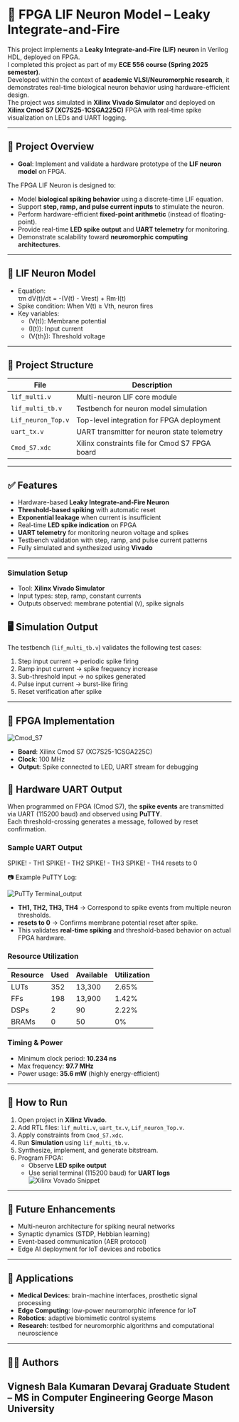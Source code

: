 # 🧠 FPGA LIF Neuron Model – Leaky Integrate-and-Fire

This project implements a **Leaky Integrate-and-Fire (LIF) neuron** in Verilog HDL, deployed on FPGA.  
I completed this project as part of my **ECE 556 course (Spring 2025 semester)**.  
Developed within the context of **academic VLSI/Neuromorphic research**, it demonstrates real-time biological neuron behavior using hardware-efficient design.  
The project was simulated in **Xilinx Vivado Simulator** and deployed on **Xilinx Cmod S7 (XC7S25-1CSGA225C)** FPGA with real-time spike visualization on LEDs and UART logging.

---

## 📌 Project Overview

- **Goal**: Implement and validate a hardware prototype of the **LIF neuron model** on FPGA.  

The FPGA LIF Neuron is designed to:

- Model **biological spiking behavior** using a discrete-time LIF equation.  
- Support **step, ramp, and pulse current inputs** to stimulate the neuron.  
- Perform hardware-efficient **fixed-point arithmetic** (instead of floating-point).  
- Provide real-time **LED spike output** and **UART telemetry** for monitoring.  
- Demonstrate scalability toward **neuromorphic computing architectures**.  

---

## 🧮 LIF Neuron Model

- Equation:  
  τm dV(t)/dt = -(V(t) - Vrest) + Rm·I(t)
- Spike condition: 
When V(t) ≥ Vth, neuron fires
- Key variables:  
  - (V(t)): Membrane potential  
  - (I(t)): Input current  
  - (V{th}): Threshold voltage  

---

## 📂 Project Structure

| File                | Description |
|----------------------|-------------|
| `lif_multi.v`       | Multi-neuron LIF core module |
| `lif_multi_tb.v`    | Testbench for neuron model simulation |
| `Lif_neuron_Top.v`  | Top-level integration for FPGA deployment |
| `uart_tx.v`         | UART transmitter for neuron state telemetry |
| `Cmod_S7.xdc`       | Xilinx constraints file for Cmod S7 FPGA board |

---

## ✅ Features

- Hardware-based **Leaky Integrate-and-Fire Neuron**  
- **Threshold-based spiking** with automatic reset  
- **Exponential leakage** when current is insufficient  
- Real-time **LED spike indication** on FPGA  
- **UART telemetry** for monitoring neuron voltage and spikes  
- Testbench validation with step, ramp, and pulse current patterns  
- Fully simulated and synthesized using **Vivado**  

---


### Simulation Setup
- Tool: **Xilinx Vivado Simulator**  
- Input types: step, ramp, constant currents  
- Outputs observed: membrane potential (`V`), spike signals  

## 🖥️ Simulation Output

The testbench (`lif_multi_tb.v`) validates the following test cases:

1. Step input current → periodic spike firing  
2. Ramp input current → spike frequency increase  
3. Sub-threshold input → no spikes generated  
4. Pulse input current → burst-like firing  
5. Reset verification after spike  

---

## 🔧 FPGA Implementation
![Cmod_S7](https://github.com/user-attachments/assets/a6871913-5378-4050-b530-904d8812f0df)
- **Board**: Xilinx Cmod S7 (XC7S25-1CSGA225C)  
- **Clock**: 100 MHz  
- **Output**: Spike connected to LED, UART stream for debugging  

## 📡 Hardware UART Output

When programmed on FPGA (Cmod S7), the **spike events** are transmitted via UART (115200 baud) and observed using **PuTTY**.  
Each threshold-crossing generates a message, followed by reset confirmation.

### Sample UART Output
SPIKE! - TH1
SPIKE! - TH2
SPIKE! - TH3
SPIKE! - TH4
resets to 0

📷 Example PuTTY Log:  

![PuTTy Terminal_output](https://github.com/user-attachments/assets/9d07fd19-f6a8-451a-873a-d9e72c289245)

- **TH1, TH2, TH3, TH4** → Correspond to spike events from multiple neuron thresholds.  
- **resets to 0** → Confirms membrane potential reset after spike.  
- This validates **real-time spiking** and threshold-based behavior on actual FPGA hardware.  
### Resource Utilization
| Resource | Used | Available | Utilization |
|----------|------|-----------|-------------|
| LUTs     | 352  | 13,300    | 2.65% |
| FFs      | 198  | 13,900    | 1.42% |
| DSPs     | 2    | 90        | 2.22% |
| BRAMs    | 0    | 50        | 0% |

### Timing & Power
- Minimum clock period: **10.234 ns**  
- Max frequency: **97.7 MHz**  
- Power usage: **35.6 mW** (highly energy-efficient)  

---

## 🚀 How to Run

1. Open project in **Xilinz Vivado**.  
2. Add RTL files: `lif_multi.v`, `uart_tx.v`, `Lif_neuron_Top.v`.  
3. Apply constraints from `Cmod_S7.xdc`.  
4. Run **Simulation** using `lif_multi_tb.v`.  
5. Synthesize, implement, and generate bitstream.  
6. Program FPGA:  
   - Observe **LED spike output**  
   - Use serial terminal (115200 baud) for **UART logs**  
![Xilinx Vovado Snippet](https://github.com/user-attachments/assets/c813ffc1-9655-42e2-b1f5-84bc2a1ea62d)

---

## 🔮 Future Enhancements

- Multi-neuron architecture for spiking neural networks  
- Synaptic dynamics (STDP, Hebbian learning)  
- Event-based communication (AER protocol)  
- Edge AI deployment for IoT devices and robotics  

---

## 📌 Applications

- **Medical Devices**: brain-machine interfaces, prosthetic signal processing  
- **Edge Computing**: low-power neuromorphic inference for IoT  
- **Robotics**: adaptive biomimetic control systems  
- **Research**: testbed for neuromorphic algorithms and computational neuroscience  

---

## 👨‍💻 Authors

Vignesh Bala Kumaran Devaraj
Graduate Student – MS in Computer Engineering
George Mason University
---
